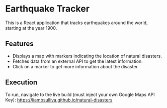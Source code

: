# Earthquake Tracker

This is a React application that tracks earthquakes around the world, starting at the year 1900.

## Features

- Displays a map with markers indicating the location of natural disasters.
- Fetches data from an external API to get the latest information.
- Click on a marker to get more information about the disaster.

## Execution
To run, navigate to the live build (must inject your own Google Maps API Key): https://liambsulliva.github.io/natural-disasters
